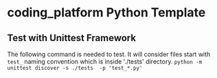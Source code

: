 # coding_platform Python Template

## Test with Unittest Framework

 The following command is needed to test. It will consider files start with `test_` naming convention which is inside './tests' directory.
 `python -m unittest discover -s ./tests  -p 'test_*.py'`
 
 
